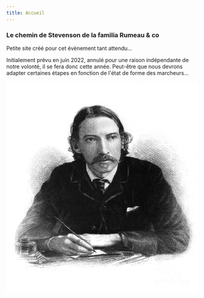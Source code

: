 ```yaml
---
title: Accueil
---
```

### Le chemin de Stevenson de la familia Rumeau & co

Petite site créé pour cet évènement tant attendu...

Initialement prévu en juin 2022, annulé pour une raison indépendante de notre volonté, il se fera donc cette année.
Peut-être que nous devrons adapter certaines étapes en fonction de l'état de forme des marcheurs...
  
![Stevenson](
https://raw.githubusercontent.com/LouisRumeau/test-website-repo-3796/main/images/robert-louis-stevenson-granger.jpg)
